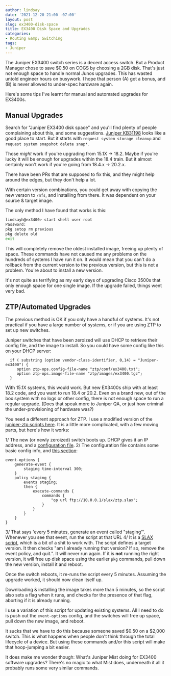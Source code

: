 ```yaml
---
author: lindsay
date: '2021-12-20 21:00 -07:00'
layout: post
slug: ex3400-disk-space
title: EX3400 Disk Space and Upgrades
categories:
- Routing &amp; Switching
tags:
- Juniper
---
```


The Juniper EX3400 switch series is a decent access switch. But a Product Manager chose to save $0.50 on COGS by choosing a 2GB disk. That's just not enough space to handle normal Junos upgrades. This has wasted untold engineer hours on busywork. I hope that person (A) got a bonus, and (B) is never allowed to under-spec hardware again.

Here's some tips I've learnt for manual and automated upgrades for EX3400s.

## Manual Upgrades

Search for "Juniper EX3400 disk space" and you'll find plenty of people complaining about this, and some suggestions. [Juniper KB31198](https://kb.juniper.net/InfoCenter/index?page=content&id=KB31198Juniper) looks like a good place to start. But it starts with `request system storage cleanup` and `request system snapshot delete snap*`.

Those _might_ work if you're upgrading from 15.1X -> 18.2. Maybe if you're lucky it will be enough for upgrades within the 18.4 train. But it almost certainly won't work if you're going from 18.4.x -> 20.2.x.

There have been PRs that are supposed to fix this, and they might help around the edges, but they don't help a lot.

With certain version combinations, you could get away with copying the new verson to `/mfs`, and installing from there. It was dependent on your source & target image.

The only method I have found that works is this:

```bash
lindsayh@ex3400> start shell user root
Password:
pkg setop rm previous
pkg delete old
exit
```

This will completely remove the oldest installed image, freeing up plenty of space. These commands have not caused me any problems on the hundreds of systems I have run it on. It would mean that you can't do a rollback from the current version to the previous version, but this is not a problem. You're about to install a new version.

It's not quite as terrifying as my early days of upgrading Cisco 3500s that only enough space for one single image. If the upgrade failed, things went very bad.

## ZTP/Automated Upgrades

The previous method is OK if you only have a handful of systems. It's not practical if you have a large number of systems, or if you are using ZTP to set up new switches.

Juniper switches that have been zeroized will use DHCP to retrieve their config file, and the image to install. So you could have some config like this on your DHCP server:

```shell
  if ( substring (option vendor-class-identifier, 0,14) = "Juniper-ex3400") {
     option ztp-ops.config-file-name "ztp/conf/ex3400.txt";
     option ztp-ops.image-file-name "ztp/images/ex3400.tgz";
  }
```

With 15.1X systems, this would work. But new EX3400s ship with at least 18.2 code, and you want to run 18.4 or 20.2. Even on a brand new, out of the box system with no logs or other config, there is not enough space to run a regular upgrade. (Does that speak more to Juniper QA, or just how criminal the under-provisioning of hardware was?)

You need a different approach for ZTP. I use a modified version of the [juniper-ztp scripts here](https://github.com/kquilliam/juniper-ztp). It is a little more complicated, with a few moving parts, but here's how it works:

1/ The new (or newly zeroized) switch boots up. DHCP gives it an IP address, and a [configuration file](https://github.com/kquilliam/juniper-ztp/blob/master/dhcpd.conf#L30).
2/ The configuration file contains some basic config info, and [this section](https://github.com/kquilliam/juniper-ztp/blob/master/configs/access.conf#L33):

```shell
event-options {
    generate-event {
        staging time-interval 300;
    }
    policy staging {
        events staging;
        then {
            execute-commands {
                commands {
                    "op url ftp://10.0.0.1/slax/ztp.slax";
                }
            }
        }                               
    }
}
```

3/ That says 'every 5 minutes, generate an event called "staging"'. Whenever you see that event, run the script at that URL
4/ It is a [SLAX script](https://github.com/kquilliam/juniper-ztp/blob/master/slax/test.slax), which is a bit of a shit to work with. The script defines a target version. It then checks "am I already running that version? If so, remove the event policy, and quit.". It will never run again.
If it is **not** running the right version, it will free up disk space using the earlier `pkg` commands, pull down the new version, install it and reboot.

Once the switch reboots, it re-runs the script every 5 minutes. Assuming the upgrade worked, it should now clean itself up.

Downloading & installing the image takes more than 5 minutes, so the script also sets a flag when it runs, and checks for the presence of that flag, aborting if it is already running.

I use a variation of this script for updating existing systems. All I need to do is push out the `event-options` config, and the switches will free up space, pull down the new image, and reboot.

It sucks that we have to do this because someone saved $0.50 on a $2,000 switch. This is what happens when people don't think through the total lifecycle of a device. But using these commands and/or this script will make that hoop-jumping a bit easier.

It does make me wonder though: What's Juniper Mist doing for EX3400 software upgrades? There's no magic to what Mist does, underneath it all it probably runs some very similar commands.
